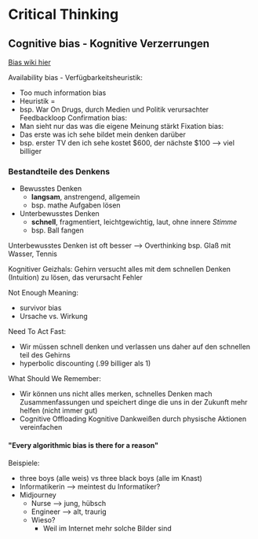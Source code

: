 # Critical Thinking

## Cognitive bias - Kognitive Verzerrungen

[Bias wiki hier](https://bias.wiki)


Availability bias - Verfügbarkeitsheuristik:
- Too much information bias
- Heuristik = 
- bsp. War On Drugs, durch Medien und Politik verursachter Feedbackloop
Confirmation bias:
- Man sieht nur das was die eigene Meinung stärkt
Fixation bias:
- Das erste was ich sehe bildet mein denken darüber
- bsp. erster TV den ich sehe kostet $600, der nächste $100 ⟶ viel billiger
### Bestandteile des Denkens

- Bewusstes Denken
	- **langsam**, anstrengend, allgemein
	- bsp. mathe Aufgaben lösen
- Unterbewusstes Denken
	- **schnell**, fragmentiert, leichtgewichtig, laut, ohne innere *Stimme*
	- bsp. Ball fangen

Unterbewusstes Denken ist oft besser ⟶ Overthinking
bsp. Glaß mit Wasser, Tennis

Kognitiver Geizhals:
	Gehirn versucht alles mit dem schnellen Denken (Intuition) zu lösen, das verursacht Fehler


Not Enough Meaning:
- survivor bias
- Ursache vs. Wirkung

Need To Act Fast:
- Wir müssen schnell denken und verlassen uns daher auf den schnellen teil des Gehirns
- hyperbolic discounting (.99 billiger als 1)

What Should We Remember:
- Wir können uns nicht alles merken, schnelles Denken mach Zusammenfassungen und speichert dinge die uns in der Zukunft mehr helfen (nicht immer gut)
- Cognitive Offloading
	Kognitive Dankweißen durch physische Aktionen vereinfachen


#### "Every algorithmic bias is there for a reason"

Beispiele:
- three boys (alle weis) vs three black boys (alle im Knast)
- Informatikerin ⟶ meintest du Informatiker?
- Midjourney
	- Nurse ⟶ jung, hübsch
	- Engineer ⟶ alt, traurig
	- Wieso?
		- Weil im Internet mehr solche Bilder sind
	